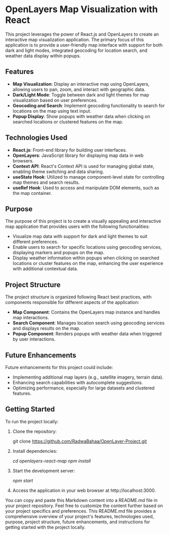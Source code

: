 # OpenLayers Map Visualization with React

This project leverages the power of React.js and OpenLayers to create an interactive map visualization application. The primary focus of this application is to provide a user-friendly map interface with support for both dark and light modes, integrated geocoding for location search, and weather data display within popups.

## Features

- **Map Visualization**: Display an interactive map using OpenLayers, allowing users to pan, zoom, and interact with geographic data.
- **Dark/Light Mode**: Toggle between dark and light themes for map visualization based on user preferences.
- **Geocoding and Search**: Implement geocoding functionality to search for locations on the map using text input.
- **Popup Display**: Show popups with weather data when clicking on searched locations or clustered features on the map.

## Technologies Used

- **React.js**: Front-end library for building user interfaces.
- **OpenLayers**: JavaScript library for displaying map data in web browsers.
- **Context API**: React's Context API is used for managing global state, enabling theme switching and data sharing.
- **useState Hook**: Utilized to manage component-level state for controlling map themes and search results.
- **useRef Hook**: Used to access and manipulate DOM elements, such as the map container.

## Purpose

The purpose of this project is to create a visually appealing and interactive map application that provides users with the following functionalities:

- Visualize map data with support for dark and light themes to suit different preferences.
- Enable users to search for specific locations using geocoding services, displaying markers and popups on the map.
- Display weather information within popups when clicking on searched locations or cluster features on the map, enhancing the user experience with additional contextual data.

## Project Structure

The project structure is organized following React best practices, with components responsible for different aspects of the application:

- **Map Component**: Contains the OpenLayers map instance and handles map interactions.
- **Search Component**: Manages location search using geocoding services and displays results on the map.
- **Popup Component**: Renders popups with weather data when triggered by user interactions.

## Future Enhancements

Future enhancements for this project could include:

- Implementing additional map layers (e.g., satellite imagery, terrain data).
- Enhancing search capabilities with autocomplete suggestions.
- Optimizing performance, especially for large datasets and clustered features.

## Getting Started

To run the project locally:

1. Clone the repository:

   git clone https://github.com/RadwaBahaa/OpenLayer-Project.git

2. Install dependencies:

   _cd openlayers-react-map_
   _npm install_

3. Start the development server:

   _npm start_

4. Access the application in your web browser at http://localhost:3000.

You can copy and paste this Markdown content into a README.md file in your project repository. Feel free to customize the content further based on your project specifics and preferences. This README.md file provides a comprehensive overview of your project's features, technologies used, purpose, project structure, future enhancements, and instructions for getting started with the project locally.
